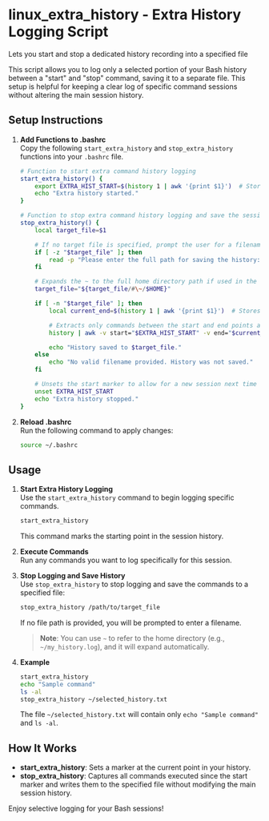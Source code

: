 # linux_extra_history - Extra History Logging Script
Lets you start and stop a dedicated history recording into a specified file

This script allows you to log only a selected portion of your Bash history 
between a "start" and "stop" command, saving it to a separate file. 
This setup is helpful for keeping a clear log of specific command sessions 
without altering the main session history.

## Setup Instructions

1. **Add Functions to .bashrc**  
   Copy the following `start_extra_history` and `stop_extra_history` functions 
   into your `.bashrc` file.

   ```bash
   # Function to start extra command history logging
   start_extra_history() {
       export EXTRA_HIST_START=$(history 1 | awk '{print $1}')  # Stores the starting point in history
       echo "Extra history started."
   }

   # Function to stop extra command history logging and save the session commands
   stop_extra_history() {
       local target_file=$1

       # If no target file is specified, prompt the user for a filename
       if [ -z "$target_file" ]; then
           read -p "Please enter the full path for saving the history: " target_file
       fi

       # Expands the ~ to the full home directory path if used in the target path
       target_file="${target_file/#\~/$HOME}"

       if [ -n "$target_file" ]; then
           local current_end=$(history 1 | awk '{print $1}')  # Stores the current end point in history

           # Extracts only commands between the start and end points and saves them to the specified file
           history | awk -v start="$EXTRA_HIST_START" -v end="$current_end" '$1 > start && $1 <= end' > "$target_file"

           echo "History saved to $target_file."
       else
           echo "No valid filename provided. History was not saved."
       fi

       # Unsets the start marker to allow for a new session next time
       unset EXTRA_HIST_START
       echo "Extra history stopped."
   }
   ```

2. **Reload .bashrc**  
   Run the following command to apply changes:
   ```bash
   source ~/.bashrc
   ```

## Usage

1. **Start Extra History Logging**  
   Use the `start_extra_history` command to begin logging specific commands.
   ```bash
   start_extra_history
   ```
   This command marks the starting point in the session history.

2. **Execute Commands**  
   Run any commands you want to log specifically for this session.

3. **Stop Logging and Save History**  
   Use `stop_extra_history` to stop logging and save the commands to a specified file:
   ```bash
   stop_extra_history /path/to/target_file
   ```
   If no file path is provided, you will be prompted to enter a filename.

   > **Note**: You can use `~` to refer to the home directory (e.g., `~/my_history.log`), and it will expand automatically.

4. **Example**  
   ```bash
   start_extra_history
   echo "Sample command"
   ls -al
   stop_extra_history ~/selected_history.txt
   ```
   The file `~/selected_history.txt` will contain only `echo "Sample command"` and `ls -al`.

## How It Works

- **start_extra_history**: Sets a marker at the current point in your history.
- **stop_extra_history**: Captures all commands executed since the start marker and writes them to the specified file without modifying the main session history.

Enjoy selective logging for your Bash sessions!

